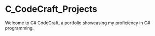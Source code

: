 # C_CodeCraft_Projects
Welcome to C# CodeCraft, a portfolio showcasing my proficiency in C# programming. 
